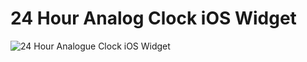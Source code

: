 # 24 Hour Analog Clock iOS Widget

![24 Hour Analogue Clock iOS Widget](https://github.com/adam-zethraeus/24HourClockWidget/assets/509838/57edd891-ea31-40a0-a73c-8f665af49e20)
